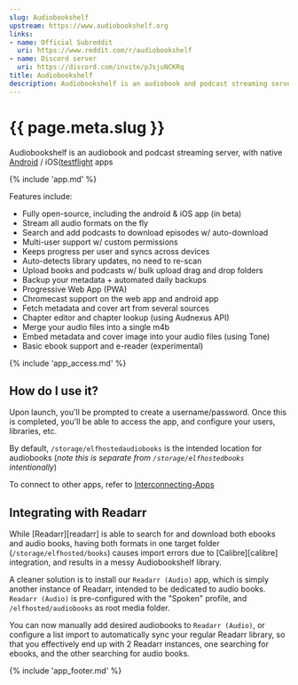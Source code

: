 ```yaml
---
slug: Audiobookshelf
upstream: https://www.audiobookshelf.org
links:
- name: Official Subreddit 
  uri: https://www.reddit.com/r/audiobookshelf
- name: Discord server
  uri: https://discord.com/invite/pJsjuNCKRq
title: Audiobookshelf
description: Audiobookshelf is an audiobook and podcast streaming server, with native Android / iOS apps
---
```


# {{ page.meta.slug }}

Audiobookshelf is an audiobook and podcast streaming server, with native [Android](https://play.google.com/store/apps/details?id=com.audiobookshelf.app) / iOS([testflight](https://testflight.apple.com/join/wiic7QIW) apps

{% include 'app.md' %}

Features include:

* Fully open-source, including the android & iOS app (in beta)
* Stream all audio formats on the fly
* Search and add podcasts to download episodes w/ auto-download
* Multi-user support w/ custom permissions
* Keeps progress per user and syncs across devices
* Auto-detects library updates, no need to re-scan
* Upload books and podcasts w/ bulk upload drag and drop folders
* Backup your metadata + automated daily backups
* Progressive Web App (PWA)
* Chromecast support on the web app and android app
* Fetch metadata and cover art from several sources
* Chapter editor and chapter lookup (using Audnexus API)
* Merge your audio files into a single m4b
* Embed metadata and cover image into your audio files (using Tone)
* Basic ebook support and e-reader (experimental)
  
{% include 'app_access.md' %}

## How do I use it?

Upon launch, you'll be prompted to create a username/password. Once this is completed, you'll be able to access the app, and configure your users, libraries, etc.

By default, `/storage/elfhostedaudiobooks` is the intended location for audiobooks (*note this is separate from `/storage/elfhostedbooks` intentionally*)

To connect to other apps, refer to [Interconnecting-Apps](/Reference/Interconnecting-Apps)
  
## Integrating with Readarr

While [Readarr][readarr] is able to search for and download both ebooks and audio books, having both formats in one target folder (`/storage/elfhosted/books`) causes import errors due to [Calibre][calibre] integration, and results in a messy Audiobookshelf library.

A cleaner solution is to install our `Readarr (Audio)` app, which is simply another instance of Readarr, intended to be dedicated to audio books. `Readarr (Audio)` is pre-configured with the "Spoken" profile, and `/elfhosted/audiobooks` as root media folder.

You can now manually add desired audiobooks to `Readarr (Audio)`, or configure a list import to automatically sync your regular Readarr library, so that you effectively end up with 2 Readarr instances, one searching for ebooks, and the other searching for audio books.

{% include 'app_footer.md' %}